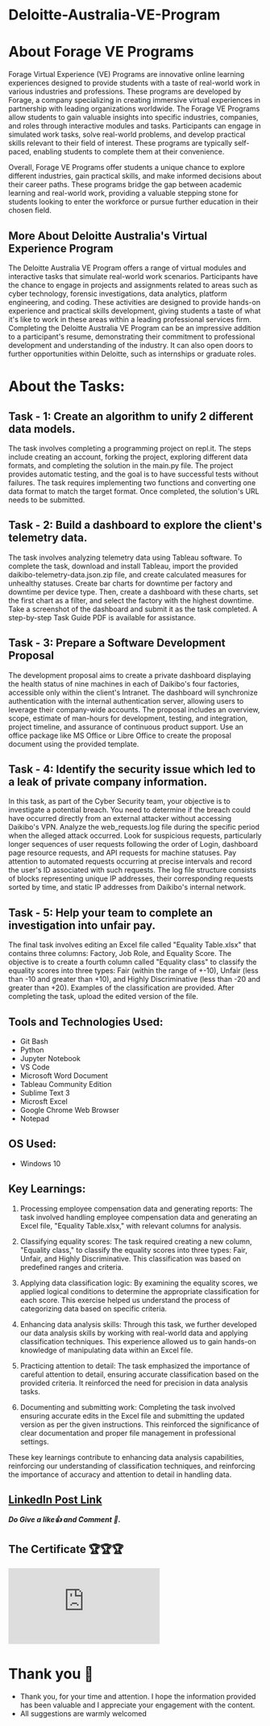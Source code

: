 # Deloitte-Australia-VE-Program

# About Forage VE Programs

Forage Virtual Experience (VE) Programs are innovative online learning experiences designed to provide students with a taste of real-world work in various industries and professions. These programs are developed by Forage, a company specializing in creating immersive virtual experiences in partnership with leading organizations worldwide. The Forage VE Programs allow students to gain valuable insights into specific industries, companies, and roles through interactive modules and tasks. Participants can engage in simulated work tasks, solve real-world problems, and develop practical skills relevant to their field of interest. These programs are typically self-paced, enabling students to complete them at their convenience.

Overall, Forage VE Programs offer students a unique chance to explore different industries, gain practical skills, and make informed decisions about their career paths. These programs bridge the gap between academic learning and real-world work, providing a valuable stepping stone for students looking to enter the workforce or pursue further education in their chosen field.

## More About Deloitte Australia's Virtual Experience Program

The Deloitte Australia VE Program offers a range of virtual modules and interactive tasks that simulate real-world work scenarios. Participants have the chance to engage in projects and assignments related to areas such as cyber technology, forensic investigations, data analytics, platform engineering, and coding. These activities are designed to provide hands-on experience and practical skills development, giving students a taste of what it's like to work in these areas within a leading professional services firm. Completing the Deloitte Australia VE Program can be an impressive addition to a participant's resume, demonstrating their commitment to professional development and understanding of the industry. It can also open doors to further opportunities within Deloitte, such as internships or graduate roles.

# About the Tasks:

## Task - 1: Create an algorithm to unify 2 different data models.

The task involves completing a programming project on repl.it. The steps include creating an account, forking the project, exploring different data formats, and completing the solution in the main.py file. The project provides automatic testing, and the goal is to have successful tests without failures. The task requires implementing two functions and converting one data format to match the target format. Once completed, the solution's URL needs to be submitted.

## Task - 2: Build a dashboard to explore the client's telemetry data.

The task involves analyzing telemetry data using Tableau software. To complete the task, download and install Tableau, import the provided daikibo-telemetry-data.json.zip file, and create calculated measures for unhealthy statuses. Create bar charts for downtime per factory and downtime per device type. Then, create a dashboard with these charts, set the first chart as a filter, and select the factory with the highest downtime. Take a screenshot of the dashboard and submit it as the task completed. A step-by-step Task Guide PDF is available for assistance.

## Task - 3: Prepare a Software Development Proposal

The development proposal aims to create a private dashboard displaying the health status of nine machines in each of Daikibo's four factories, accessible only within the client's Intranet. The dashboard will synchronize authentication with the internal authentication server, allowing users to leverage their company-wide accounts. The proposal includes an overview, scope, estimate of man-hours for development, testing, and integration, project timeline, and assurance of continuous product support. Use an office package like MS Office or Libre Office to create the proposal document using the provided template.

## Task - 4: Identify the security issue which led to a leak of private company information.

In this task, as part of the Cyber Security team, your objective is to investigate a potential breach. You need to determine if the breach could have occurred directly from an external attacker without accessing Daikibo's VPN. Analyze the web_requests.log file during the specific period when the alleged attack occurred. Look for suspicious requests, particularly longer sequences of user requests following the order of Login, dashboard page resource requests, and API requests for machine statuses. Pay attention to automated requests occurring at precise intervals and record the user's ID associated with such requests. The log file structure consists of blocks representing unique IP addresses, their corresponding requests sorted by time, and static IP addresses from Daikibo's internal network.

## Task - 5: Help your team to complete an investigation into unfair pay.

The final task involves editing an Excel file called "Equality Table.xlsx" that contains three columns: Factory, Job Role, and Equality Score. The objective is to create a fourth column called "Equality class" to classify the equality scores into three types: Fair (within the range of +-10), Unfair (less than -10 and greater than +10), and Highly Discriminative (less than -20 and greater than +20). Examples of the classification are provided. After completing the task, upload the edited version of the file.

## Tools and Technologies Used:

- Git Bash
- Python
- Jupyter Notebook
- VS Code
- Microsoft Word Document
- Tableau Community Edition
- Sublime Text 3
- Microsft Excel
- Google Chrome Web Browser
- Notepad

## OS Used:

- Windows 10

## Key Learnings:

1. Processing employee compensation data and generating reports: The task involved handling employee compensation data and generating an Excel file, "Equality Table.xlsx," with relevant columns for analysis.

2. Classifying equality scores: The task required creating a new column, "Equality class," to classify the equality scores into three types: Fair, Unfair, and Highly Discriminative. This classification was based on predefined ranges and criteria.

3. Applying data classification logic: By examining the equality scores, we applied logical conditions to determine the appropriate classification for each score. This exercise helped us understand the process of categorizing data based on specific criteria.

4. Enhancing data analysis skills: Through this task, we further developed our data analysis skills by working with real-world data and applying classification techniques. This experience allowed us to gain hands-on knowledge of manipulating data within an Excel file.

5. Practicing attention to detail: The task emphasized the importance of careful attention to detail, ensuring accurate classification based on the provided criteria. It reinforced the need for precision in data analysis tasks.

6. Documenting and submitting work: Completing the task involved ensuring accurate edits in the Excel file and submitting the updated version as per the given instructions. This reinforced the significance of clear documentation and proper file management in professional settings.

These key learnings contribute to enhancing data analysis capabilities, reinforcing our understanding of classification techniques, and reinforcing the importance of accuracy and attention to detail in handling data.

## [LinkedIn Post Link](https://www.linkedin.com/posts/kuldeep-sonara_deloitte-australia-technology-completion-activity-7201180960342626304-rNfz?utm_source=share&utm_medium=member_desktop)

**_Do Give a like👍 and Comment 💬._**

## The Certificate 🏆🏆🏆

![certificate](https://github.com/KuldeepSonara/Deloitte-Australia-VE-Program/blob/main/certifects/Deloitte%20Australia%20Technology%20Completion%20Certificate.pdf)

# Thank you 🙏

- Thank you, for your time and attention. I hope the information provided has been valuable and I appreciate your engagement with the content.
- All suggestions are warmly welcomed
